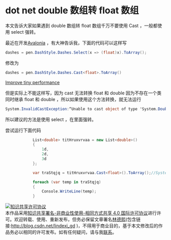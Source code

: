 
# dot net double 数组转 float 数组

本文告诉大家如果遇到 double 数组转 float 数组千万不要使用 Cast ，一般都使用 select 强转。

<!--more-->


<!-- csdn -->

最近在开发[Avalonia](https://github.com/AvaloniaUI/Avalonia ) ，有大神告诉我，下面的代码可以这样写

```csharp
dashes = pen.DashStyle.Dashes.Select(x => (float)x).ToArray();

```

修改为

```csharp
dashes = pen.DashStyle.Dashes.Cast<float>.ToArray()
```

[Improve tiny performance](https://github.com/AvaloniaUI/Avalonia/pull/1472 )

但是实际上不能这样写，因为 cast 无法转换 float 和 double 因为不存在一个类同时继承 float 和 double ，所以如果使用这个方法转换，就无法运行

```csharp
System.InvalidCastException:“Unable to cast object of type 'System.Double' to type 'System.Single'.”
```

所以建议的方法是使用 select ，在里面强转。

尝试运行下面代码

```csharp
            List<double> titHruxvrvaa = new List<double>()
            {
                1d,
                2d,
                3d
            };

            var traStqjq = titHruxvrvaa.Cast<float>().ToArray();//System.InvalidCastException:“Unable to cast object of type 'System.Double' to type 'System.Single'.”

            foreach (var temp in traStqjq)
            {
                Console.WriteLine(temp);
            }
```





<a rel="license" href="http://creativecommons.org/licenses/by-nc-sa/4.0/"><img alt="知识共享许可协议" style="border-width:0" src="https://licensebuttons.net/l/by-nc-sa/4.0/88x31.png" /></a><br />本作品采用<a rel="license" href="http://creativecommons.org/licenses/by-nc-sa/4.0/">知识共享署名-非商业性使用-相同方式共享 4.0 国际许可协议</a>进行许可。欢迎转载、使用、重新发布，但务必保留文章署名[林德熙](http://blog.csdn.net/lindexi_gd)(包含链接:http://blog.csdn.net/lindexi_gd )，不得用于商业目的，基于本文修改后的作品务必以相同的许可发布。如有任何疑问，请与我[联系](mailto:lindexi_gd@163.com)。